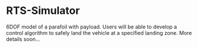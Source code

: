 # RTS-Simulator
6DOF model of a parafoil with payload. Users will be able to develop a control algorithm to safely land the vehicle at a specified landing zone.
More details soon...
